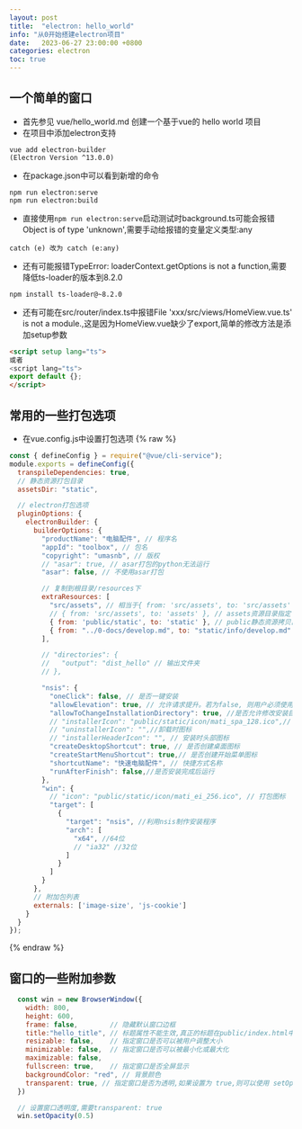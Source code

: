 ```yaml
---
layout: post
title:  "electron: hello_world"
info: "从0开始搭建electron项目"
date:   2023-06-27 23:00:00 +0800
categories: electron
toc: true
---
```




##  一个简单的窗口
- 首先参见 vue/hello_world.md 创建一个基于vue的 hello world 项目
- 在项目中添加electron支持
```
vue add electron-builder
(Electron Version ^13.0.0)
```

- 在package.json中可以看到新增的命令
```
npm run electron:serve
npm run electron:build
```

- 直接使用```npm run electron:serve```启动测试时background.ts可能会报错Object is of type 'unknown',需要手动给报错的变量定义类型:any
```
catch (e) 改为 catch (e:any)
```

- 还有可能报错TypeError: loaderContext.getOptions is not a function,需要降低ts-loader的版本到8.2.0
```
npm install ts-loader@~8.2.0
```

- 还有可能在src/router/index.ts中报错File 'xxx/src/views/HomeView.vue.ts' is not a module.,这是因为HomeView.vue缺少了export,简单的修改方法是添加setup参数
```html
<script setup lang="ts">
或者
<script lang="ts">
export default {};
</script>
```

## 常用的一些打包选项
- 在vue.config.js中设置打包选项
{% raw %}
```js
const { defineConfig } = require("@vue/cli-service");
module.exports = defineConfig({
  transpileDependencies: true,
  // 静态资源打包目录
  assetsDir: "static",

  // electron打包选项
  pluginOptions: {
    electronBuilder: {
      builderOptions: {
        "productName": "电脑配件", // 程序名
        "appId": "toolbox", // 包名
        "copyright": "umasnb", // 版权
        // "asar": true, // asar打包的python无法运行
        "asar": false, // 不使用asar打包

        // 复制到根目录/resources下
        extraResources: [
          "src/assets", // 相当于{ from: 'src/assets', to: 'src/assets' }
          // { from: 'src/assets', to: 'assets' }, // assets资源目录指定
          { from: 'public/static', to: 'static' }, // public静态资源拷贝目录,程序中用static/xxx可以直接访问
          { from: "../0-docs/develop.md", to: "static/info/develop.md" }//开发日志也打包进去
        ],

        // "directories": {
        //   "output": "dist_hello" // 输出文件夹
        // },

        "nsis": {
          "oneClick": false, // 是否一键安装
          "allowElevation": true, // 允许请求提升。若为false, 则用户必须使用提升的权限重新启动安装程序。
          "allowToChangeInstallationDirectory": true, //是否允许修改安装目录
          // "installerIcon": "public/static/icon/mati_spa_128.ico",// 安装时图标
          // "uninstallerIcon": "",//卸载时图标
          // "installerHeaderIcon": "", // 安装时头部图标
          "createDesktopShortcut": true, // 是否创建桌面图标
          "createStartMenuShortcut": true,// 是否创建开始菜单图标
          "shortcutName": "快速电脑配件", // 快捷方式名称
          "runAfterFinish": false,//是否安装完成后运行
        },
        "win": {
          // "icon": "public/static/icon/mati_ei_256.ico", // 打包图标
          "target": [
            {
              "target": "nsis", //利用nsis制作安装程序
              "arch": [
                "x64", //64位
                // "ia32" //32位
              ]
            }
          ]
        }
      },
      // 附加包列表
      externals: ['image-size', 'js-cookie']
    }
  }
});

```
{% endraw %}


## 窗口的一些附加参数

```js
  const win = new BrowserWindow({
    width: 800,
    height: 600,
    frame: false,        // 隐藏默认窗口边框
    title:"hello_title", // 标题属性不能生效,真正的标题在public/index.html中
    resizable: false,    // 指定窗口是否可以被用户调整大小
    minimizable: false,  // 指定窗口是否可以被最小化或最大化
    maximizable: false, 
    fullscreen: true,    // 指定窗口是否全屏显示
    backgroundColor: "red", // 背景颜色
    transparent: true, // 指定窗口是否为透明,如果设置为 true,则可以使用 setOpacity 方法来设置窗口的透明度
  })

  // 设置窗口透明度,需要transparent: true
  win.setOpacity(0.5)
```





